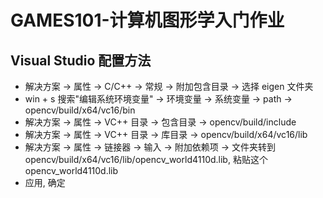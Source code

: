 # GAMES101-计算机图形学入门作业

## Visual Studio 配置方法

* 解决方案 -> 属性 -> C/C++ -> 常规 -> 附加包含目录 -> 选择 eigen 文件夹
* win + s 搜索"编辑系统环境变量" -> 环境变量 -> 系统变量 -> path -> opencv/build/x64/vc16/bin
* 解决方案 -> 属性 -> VC++ 目录 -> 包含目录 -> opencv/build/include
* 解决方案 -> 属性 -> VC++ 目录 -> 库目录 -> opencv/build/x64/vc16/lib
* 解决方案 -> 属性 -> 链接器 -> 输入 -> 附加依赖项 -> 文件夹转到 opencv/build/x64/vc16/lib/opencv\_world4110d.lib, 粘贴这个 opencv\_world4110d.lib
* 应用, 确定
